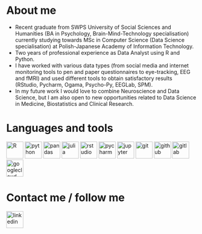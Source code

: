 # About me
- Recent graduate from SWPS University of Social Sciences and Humanities (BA in Psychology, Brain-Mind-Technology specialisation) 
currently studying towards MSc in Computer Science (Data Science specialisation) at Polish-Japanese Academy of Information Technology. 
- Two years of professional experience as Data Analyst using R and Python.
- I have worked with various data types
(from social media and internet monitoring tools to pen and paper questionnaires to eye-tracking, EEG and fMRI)
and used different tools to obtain satisfactory results (RStudio, Pycharm, Ogama, Psycho-Py, EEGLab, SPM). 
- In my future work I would love to combine Neuroscience and Data Science, but I am also open to new opportunities 
related to Data Science in Medicine, Biostatistics and Clinical Research.

# Languages and tools
<p align="left">
<img src="https://cdn.jsdelivr.net/gh/devicons/devicon/icons/r/r-original.svg" alt="R" width="45" height="45"/>
<img src="https://cdn.jsdelivr.net/gh/devicons/devicon/icons/python/python-original-wordmark.svg" alt="python" width="45" height="45"/>
<img src="https://cdn.jsdelivr.net/gh/devicons/devicon/icons/pandas/pandas-original-wordmark.svg" alt="pandas" width="45" height="45"/>
<img src="https://cdn.jsdelivr.net/gh/devicons/devicon/icons/julia/julia-original-wordmark.svg" alt="julia" width="45" height="45"/>
<img src="https://cdn.jsdelivr.net/gh/devicons/devicon/icons/rstudio/rstudio-original.svg" alt="rstudio" width="45" height="45"/>
<img src="https://upload.wikimedia.org/wikipedia/commons/thumb/1/1d/PyCharm_Icon.svg/512px-PyCharm_Icon.svg.png?20200803065702" alt="pycharm" width="45" height="45"/>
<img src="https://cdn.jsdelivr.net/gh/devicons/devicon/icons/jupyter/jupyter-original-wordmark.svg" alt="jupyter" width="45" height="45"/>
<img src="https://cdn.jsdelivr.net/gh/devicons/devicon/icons/git/git-original-wordmark.svg" alt="git" width="45" height="45"/>
<img src="https://cdn.jsdelivr.net/gh/devicons/devicon/icons/github/github-original.svg" alt="github" width="45" height="45"/>
<img src="https://cdn.jsdelivr.net/gh/devicons/devicon/icons/gitlab/gitlab-original.svg" alt="gitlab" width="45" height="45"/>
<img src="https://cdn.jsdelivr.net/gh/devicons/devicon/icons/googlecloud/googlecloud-original-wordmark.svg" alt="googlecloud" width="45" height="45"/>
</p>

# Contact me / follow me
<a href="https://www.linkedin.com/in/umbaranowska/">
  <img src="https://cdn.jsdelivr.net/gh/devicons/devicon/icons/linkedin/linkedin-original.svg" alt="linkedin" width="45" height="45"/>
</a>
<!---
<a href="https://www.instagram.com/in/umstudiesbrains/">
  <img src="https://upload.wikimedia.org/wikipedia/commons/thumb/a/a5/Instagram_icon.png/600px-Instagram_icon.png?20200512141346" alt="linkedin" width="45" height="45"/>
</a>
-->
